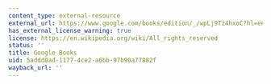 ```yaml
---
content_type: external-resource
external_url: https://www.google.com/books/edition/_/wpLj9Tz4hxoC?hl=en&gbpv=1
has_external_license_warning: true
license: https://en.wikipedia.org/wiki/All_rights_reserved
status: ''
title: Google Books
uid: 5addd8ad-1177-4ce2-a6bb-97b90a77882f
wayback_url: ''
---
```


